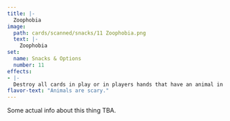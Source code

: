 ```yaml
---
title: |-
  Zoophobia
image: 
  path: cards/scanned/snacks/11 Zoophobia.png
  text: |-
    Zoophobia
set:
  name: Snacks & Options
  number: 11
effects: 
- |-
  Destroy all cards in play or in players hands that have an animal in the picture or card name.
flavor-text: "Animals are scary."
---
```

Some actual info about this thing TBA.
